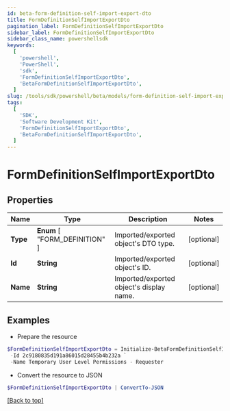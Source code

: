 ```yaml
---
id: beta-form-definition-self-import-export-dto
title: FormDefinitionSelfImportExportDto
pagination_label: FormDefinitionSelfImportExportDto
sidebar_label: FormDefinitionSelfImportExportDto
sidebar_class_name: powershellsdk
keywords:
  [
    'powershell',
    'PowerShell',
    'sdk',
    'FormDefinitionSelfImportExportDto',
    'BetaFormDefinitionSelfImportExportDto',
  ]
slug: /tools/sdk/powershell/beta/models/form-definition-self-import-export-dto
tags:
  [
    'SDK',
    'Software Development Kit',
    'FormDefinitionSelfImportExportDto',
    'BetaFormDefinitionSelfImportExportDto',
  ]
---
```


# FormDefinitionSelfImportExportDto

## Properties

| Name | Type | Description | Notes |
| --- | --- | --- | --- |
| **Type** | **Enum** [ "FORM_DEFINITION" ] | Imported/exported object's DTO type. | [optional] |
| **Id** | **String** | Imported/exported object's ID. | [optional] |
| **Name** | **String** | Imported/exported object's display name. | [optional] |

## Examples

- Prepare the resource

```powershell
$FormDefinitionSelfImportExportDto = Initialize-BetaFormDefinitionSelfImportExportDto  -Type FORM_DEFINITION `
 -Id 2c9180835d191a86015d28455b4b232a `
 -Name Temporary User Level Permissions - Requester
```

- Convert the resource to JSON

```powershell
$FormDefinitionSelfImportExportDto | ConvertTo-JSON
```

[[Back to top]](#)
